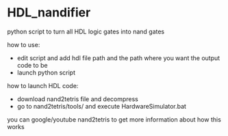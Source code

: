 # HDL_nandifier
python script to turn all HDL logic gates into nand gates

how to use:
* edit script and add hdl file path and the path where you want the output code to be
* launch python script

how to launch HDL code:
* download nand2tetris file and decompress
* go to nand2tetris/tools/ and execute HardwareSimulator.bat

 you can google/youtube nand2tetris to get more information about how this works
